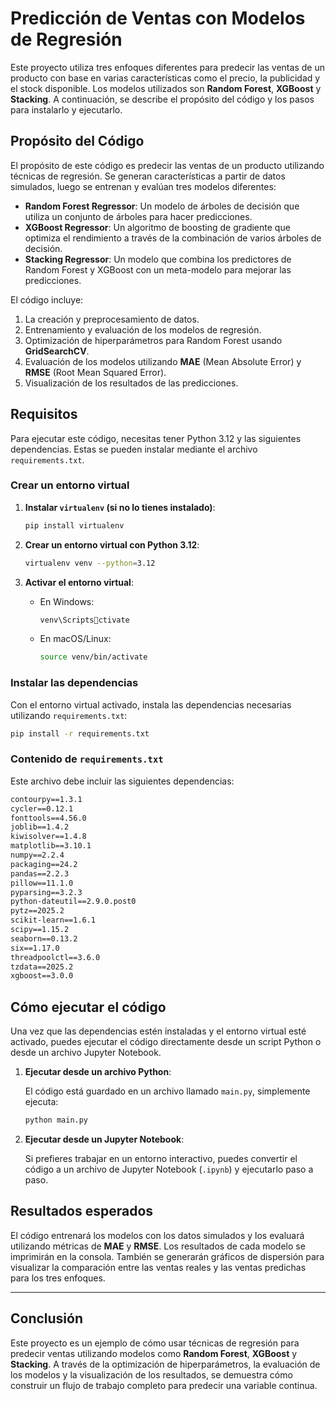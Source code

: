 
# Predicción de Ventas con Modelos de Regresión

Este proyecto utiliza tres enfoques diferentes para predecir las ventas de un producto con base en varias características como el precio, la publicidad y el stock disponible. Los modelos utilizados son **Random Forest**, **XGBoost** y **Stacking**. A continuación, se describe el propósito del código y los pasos para instalarlo y ejecutarlo.

## Propósito del Código

El propósito de este código es predecir las ventas de un producto utilizando técnicas de regresión. Se generan características a partir de datos simulados, luego se entrenan y evalúan tres modelos diferentes:

- **Random Forest Regressor**: Un modelo de árboles de decisión que utiliza un conjunto de árboles para hacer predicciones.
- **XGBoost Regressor**: Un algoritmo de boosting de gradiente que optimiza el rendimiento a través de la combinación de varios árboles de decisión.
- **Stacking Regressor**: Un modelo que combina los predictores de Random Forest y XGBoost con un meta-modelo para mejorar las predicciones.

El código incluye:
1. La creación y preprocesamiento de datos.
2. Entrenamiento y evaluación de los modelos de regresión.
3. Optimización de hiperparámetros para Random Forest usando **GridSearchCV**.
4. Evaluación de los modelos utilizando **MAE** (Mean Absolute Error) y **RMSE** (Root Mean Squared Error).
5. Visualización de los resultados de las predicciones.

## Requisitos

Para ejecutar este código, necesitas tener Python 3.12 y las siguientes dependencias. Estas se pueden instalar mediante el archivo `requirements.txt`.

### Crear un entorno virtual

1. **Instalar `virtualenv` (si no lo tienes instalado)**:

    ```bash
    pip install virtualenv
    ```

2. **Crear un entorno virtual con Python 3.12**:

    ```bash
    virtualenv venv --python=3.12
    ```

3. **Activar el entorno virtual**:

    - En Windows:

        ```bash
        venv\Scriptsctivate
        ```

    - En macOS/Linux:

        ```bash
        source venv/bin/activate
        ```

### Instalar las dependencias

Con el entorno virtual activado, instala las dependencias necesarias utilizando `requirements.txt`:

```bash
pip install -r requirements.txt
```

### Contenido de `requirements.txt`

Este archivo debe incluir las siguientes dependencias:

```txt
contourpy==1.3.1
cycler==0.12.1
fonttools==4.56.0
joblib==1.4.2
kiwisolver==1.4.8
matplotlib==3.10.1
numpy==2.2.4
packaging==24.2
pandas==2.2.3
pillow==11.1.0
pyparsing==3.2.3
python-dateutil==2.9.0.post0
pytz==2025.2
scikit-learn==1.6.1
scipy==1.15.2
seaborn==0.13.2
six==1.17.0
threadpoolctl==3.6.0
tzdata==2025.2
xgboost==3.0.0
```

## Cómo ejecutar el código

Una vez que las dependencias estén instaladas y el entorno virtual esté activado, puedes ejecutar el código directamente desde un script Python o desde un archivo Jupyter Notebook.

1. **Ejecutar desde un archivo Python**:

    El código está guardado en un archivo llamado `main.py`, simplemente ejecuta:

    ```bash
    python main.py
    ```

2. **Ejecutar desde un Jupyter Notebook**:

    Si prefieres trabajar en un entorno interactivo, puedes convertir el código a un archivo de Jupyter Notebook (`.ipynb`) y ejecutarlo paso a paso.

## Resultados esperados

El código entrenará los modelos con los datos simulados y los evaluará utilizando métricas de **MAE** y **RMSE**. Los resultados de cada modelo se imprimirán en la consola. También se generarán gráficos de dispersión para visualizar la comparación entre las ventas reales y las ventas predichas para los tres enfoques.

---

## Conclusión

Este proyecto es un ejemplo de cómo usar técnicas de regresión para predecir ventas utilizando modelos como **Random Forest**, **XGBoost** y **Stacking**. A través de la optimización de hiperparámetros, la evaluación de los modelos y la visualización de los resultados, se demuestra cómo construir un flujo de trabajo completo para predecir una variable continua.
